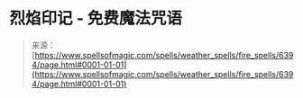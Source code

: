 <!--yml

category: 未分类

date: 2024-06-12 18:41:02

-->

# 烈焰印记 - 免费魔法咒语

> 来源：[https://www.spellsofmagic.com/spells/weather_spells/fire_spells/6394/page.html#0001-01-01](https://www.spellsofmagic.com/spells/weather_spells/fire_spells/6394/page.html#0001-01-01)
